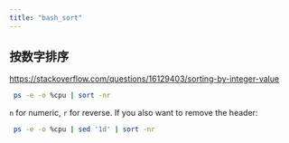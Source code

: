 ```yaml
---
title: "bash_sort"
---
```


## 按数字排序

https://stackoverflow.com/questions/16129403/sorting-by-integer-value

```bash
 ps -e -o %cpu | sort -nr
```

`n` for numeric, `r` for reverse. If you also want to remove the header:

```bash
 ps -e -o %cpu | sed '1d' | sort -nr
```
